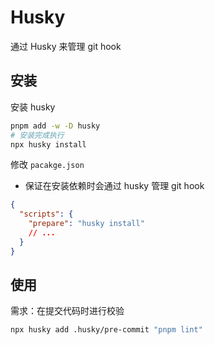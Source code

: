 # Husky

通过 Husky 来管理 git hook

## 安装

安装 husky

```bash
pnpm add -w -D husky
# 安装完成执行
npx husky install
```

修改 `pacakge.json`

- 保证在安装依赖时会通过 husky 管理 git hook

```json
{
  "scripts": {
    "prepare": "husky install"
    // ...
  }
}
```

## 使用

需求：在提交代码时进行校验

```bash
npx husky add .husky/pre-commit "pnpm lint"
```
